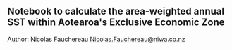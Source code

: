 ## Notebook to calculate the area-weighted annual SST within Aotearoa's Exclusive Economic Zone

Author: Nicolas Fauchereau <Nicolas.Fauchereau@niwa.co.nz> 


